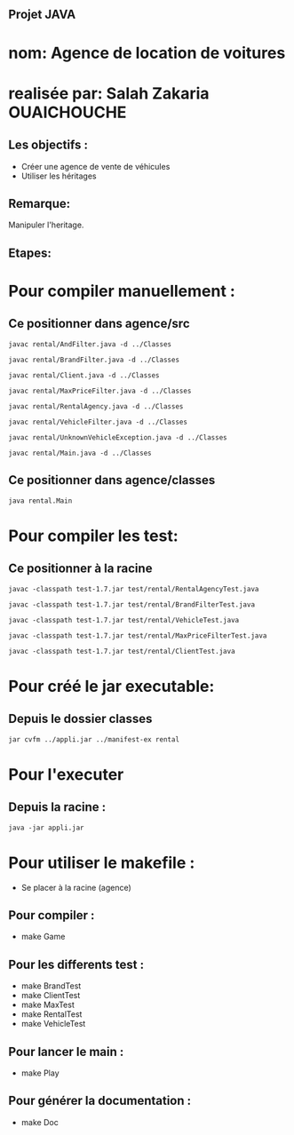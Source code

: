 ## Projet JAVA
# nom: Agence de location de voitures
# realisée par: Salah Zakaria OUAICHOUCHE

## Les objectifs :
* Créer une agence de vente de véhicules
* Utiliser les héritages

## Remarque:
Manipuler l'heritage.

## Etapes:

# Pour compiler manuellement :

## Ce positionner dans agence/src

```
javac rental/AndFilter.java -d ../Classes
```
```
javac rental/BrandFilter.java -d ../Classes
``` 
```
javac rental/Client.java -d ../Classes
```
```
javac rental/MaxPriceFilter.java -d ../Classes
```
```
javac rental/RentalAgency.java -d ../Classes
```
```
javac rental/VehicleFilter.java -d ../Classes
```
```
javac rental/UnknownVehicleException.java -d ../Classes
```
```
javac rental/Main.java -d ../Classes
```
## Ce positionner dans agence/classes
```
java rental.Main
```
# Pour compiler les test:

## Ce positionner à la racine
```
javac -classpath test-1.7.jar test/rental/RentalAgencyTest.java
```
```
javac -classpath test-1.7.jar test/rental/BrandFilterTest.java
```
```
javac -classpath test-1.7.jar test/rental/VehicleTest.java
```
```
javac -classpath test-1.7.jar test/rental/MaxPriceFilterTest.java
```
```
javac -classpath test-1.7.jar test/rental/ClientTest.java
```
# Pour créé le jar executable:
## Depuis le dossier classes
```
jar cvfm ../appli.jar ../manifest-ex rental
```

# Pour l'executer
## Depuis la racine :
```
java -jar appli.jar
```
# Pour utiliser le makefile :

* Se placer à la racine (agence)

## Pour compiler :
* make Game


## Pour les differents test :

* make BrandTest
* make ClientTest
* make MaxTest
* make RentalTest
* make VehicleTest


## Pour lancer le main :
* make Play

## Pour générer la documentation :

* make Doc





